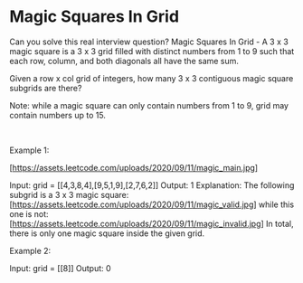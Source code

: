 # Magic Squares In Grid

Can you solve this real interview question? Magic Squares In Grid - A 3 x 3 magic square is a 3 x 3 grid filled with distinct numbers from 1 to 9 such that each row, column, and both diagonals all have the same sum.

Given a row x col grid of integers, how many 3 x 3 contiguous magic square subgrids are there?

Note: while a magic square can only contain numbers from 1 to 9, grid may contain numbers up to 15.

 

Example 1:

[https://assets.leetcode.com/uploads/2020/09/11/magic_main.jpg]


Input: grid = [[4,3,8,4],[9,5,1,9],[2,7,6,2]]
Output: 1
Explanation: 
The following subgrid is a 3 x 3 magic square:
[https://assets.leetcode.com/uploads/2020/09/11/magic_valid.jpg]
while this one is not:
[https://assets.leetcode.com/uploads/2020/09/11/magic_invalid.jpg]
In total, there is only one magic square inside the given grid.


Example 2:


Input: grid = [[8]]
Output: 0